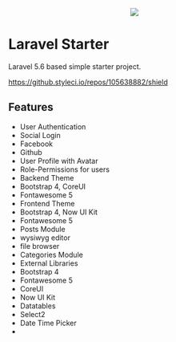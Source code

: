 <p align="center"><img src="https://laravel.com/assets/img/components/logo-laravel.svg"></p>

# Laravel Starter
Laravel 5.6 based simple starter project.


https://github.styleci.io/repos/105638882/shield

## Features

* User Authentication
* Social Login
 * Facebook
 * Github
* User Profile with Avatar
* Role-Permissions for users
* Backend Theme
 * Bootstrap 4, CoreUI
 * Fontawesome 5
* Frontend Theme
 * Bootstrap 4, Now UI Kit
 * Fontawesome 5
* Posts Module
 * wysiwyg editor
 * file browser
* Categories Module
* External Libraries
 * Bootstrap 4
 * Fontawesome 5
 * CoreUI
 * Now UI Kit
 * Datatables
 * Select2
 * Date Time Picker
 *
